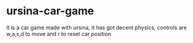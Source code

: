 # ursina-car-game
it is a car game made with ursina, it has got decent physics, controls are w,a,s,d to move and r to reset car position
